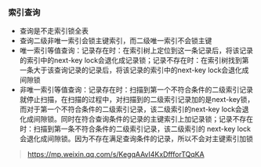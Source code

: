 ### 索引查询

* 查询是不走索引锁全表
* 查询二级非唯一索引会锁主键索引，而二级唯一索引不会锁主键
* 唯一索引等值查询：记录存在时：在索引树上定位到这一条记录后，将该记录的索引中的next-key lock会退化成记录锁；记录不存在时：在索引树找到第一条大于该查询记录的记录后，将该记录的索引中的next-key lock会退化成间隙锁
* 非唯一索引等值查询：记录存在时：扫描到第一个不符合条件的二级索引记录就停止扫描，在扫描的过程中，对扫描到的二级索引记录加的是next-key锁，而对于第一个不符合条件的二级索引记录，该二级索引的next-key lock会退化成间隙锁。同时在符合查询条件的记录的主键索引上加记录锁；记录不存在时：扫描到第一条不符合条件的二级索引记录，该二级索引的 next-key lock会退化成间隙锁。因为不存在满足查询条件的记录，所以不会对主键索引加锁

> https://mp.weixin.qq.com/s/KegqAAvI4KxDffforTQqKA
